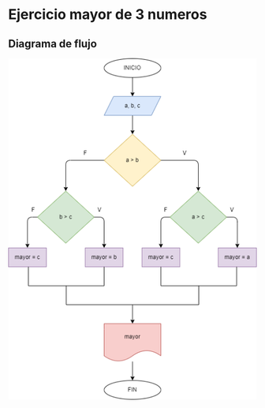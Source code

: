 # Ejercicio mayor de 3 numeros

## Diagrama de flujo

![Diagrama de flujo](diagrama.png "Diagrama de flujo")
